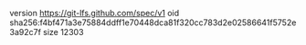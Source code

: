 version https://git-lfs.github.com/spec/v1
oid sha256:f4bf471a3e75884ddff1e70448dca81f320cc783d2e02586641f5752e3a92c7f
size 12303
